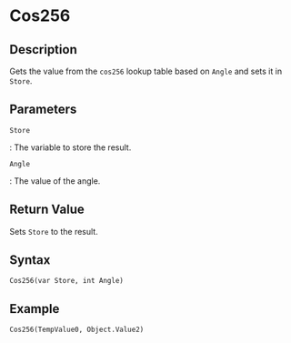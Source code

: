 # Cos256

## Description
Gets the value from the `cos256` lookup table based on `Angle` and sets it in `Store`.

## Parameters
`Store`

:   The variable to store the result.

`Angle`

:   The value of the angle.

## Return Value
Sets `Store` to the result.

## Syntax
```
Cos256(var Store, int Angle)
```

## Example
```
Cos256(TempValue0, Object.Value2)
```